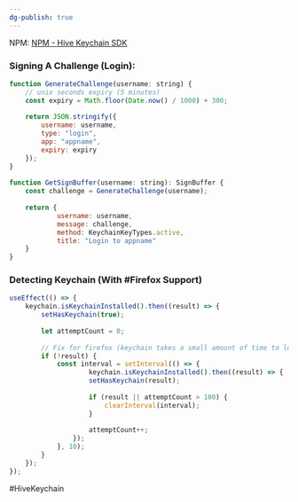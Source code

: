```yaml
---
dg-publish: true
---
```

NPM: [NPM - Hive Keychain SDK](https://www.npmjs.com/package/keychain-sdk)

### Signing A Challenge (Login):
```jsx
function GenerateChallenge(username: string) {  
	// unix seconds expiry (5 minutes)  
	const expiry = Math.floor(Date.now() / 1000) + 300;  
  
	return JSON.stringify({  
		username: username,  
		type: "login",  
		app: "appname",  
		expiry: expiry  
	});  
}  
  
function GetSignBuffer(username: string): SignBuffer {  
	const challenge = GenerateChallenge(username);  
	  
	return {  
			username: username,  
			message: challenge,  
			method: KeychainKeyTypes.active,  
			title: "Login to appname"  
	}  
}
```

### Detecting Keychain (With #Firefox Support)
```jsx
useEffect(() => {  
	keychain.isKeychainInstalled().then((result) => {  
		setHasKeychain(true);  
		  
		let attemptCount = 0;  
		  
		// Fix for firefox (keychain takes a small amount of time to load)  
		if (!result) {  
			const interval = setInterval(() => {  
					keychain.isKeychainInstalled().then((result) => {  
					setHasKeychain(result);  
					  
					if (result || attemptCount > 100) {  
						clearInterval(interval);  
					}  
					  
					attemptCount++;  
				});  
			}, 10);  
		}  
	});  
});
```

#HiveKeychain